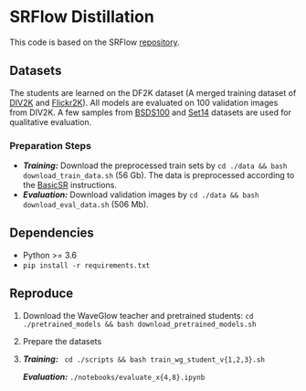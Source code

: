 # SRFlow Distillation 

This code is based on the SRFlow [repository](https://github.com/andreas128/SRFlow). 

## Datasets

The students are learned on the DF2K dataset (A merged training dataset of [DIV2K](https://data.vision.ee.ethz.ch/cvl/DIV2K/) and [Flickr2K](https://github.com/LimBee/NTIRE2017)). All models are evaluated on 100 validation images from DIV2K. A few samples from [BSDS100](https://www2.eecs.berkeley.edu/Research/Projects/CS/vision/bsds/) and [Set14](https://drive.google.com/drive/folders/1gt5eT293esqY0yr1Anbm36EdnxWW_5oH?usp=sharing) datasets are used for qualitative evaluation.  


### Preparation Steps

* ***Training:*** Download the preprocessed train sets by ```cd ./data && bash download_train_data.sh``` (56 Gb). The data is preprocessed according to the [BasicSR](https://github.com/xinntao/BasicSR/blob/master/docs/DatasetPreparation.md#div2k) instructions.
* ***Evaluation:*** Download validation images by ```cd ./data && bash download_eval_data.sh``` (506 Mb).


## Dependencies

* Python >= 3.6
* ```pip install -r requirements.txt```


## Reproduce

1. Download the WaveGlow teacher and pretrained students:
```cd ./pretrained_models && bash download_pretrained_models.sh```
2. Prepare the datasets
3. ***Training:*** ` cd ./scripts && bash train_wg_student_v{1,2,3}.sh`

   ***Evaluation:*** `./notebooks/evaluate_x{4,8}.ipynb`

